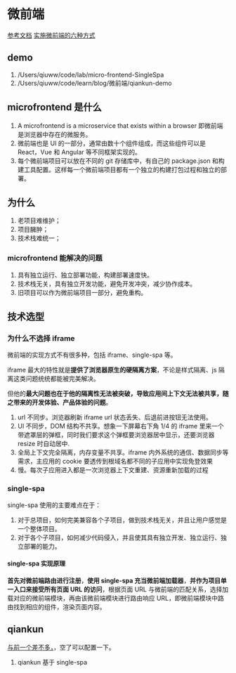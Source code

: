 # 微前端

[参考文档](https://juejin.cn/post/6844904158349246477)
[实施微前端的六种方式](https://segmentfault.com/a/1190000015566927)

## demo

1. /Users/qiuww/code/lab/micro-frontend-SingleSpa
2. /Users/qiuww/code/learn/blog/微前端/qiankun-demo

## microfrontend 是什么

1. A microfrontend is a microservice that exists within a browser 即微前端是浏览器中存在的微服务。
2. 微前端也是 UI 的一部分，通常由数十个组件组成，而这些组件可以是 React，Vue 和 Angular 等不同框架实现的。
3. 每个微前端项目可以放在不同的 git 存储库中，有自己的 package.json 和构建工具配置。这样每一个微前端项目都有一个独立的构建打包过程和独立的部署。

## 为什么

1. 老项目难维护；
2. 项目臃肿；
3. 技术栈难统一；

### microfrontend 能解决的问题

1. 具有独立运行、独立部署功能，构建部署速度快。
2. 技术栈无关，具有独立开发功能，避免开发冲突，减少协作成本。
3. 旧项目可以作为微前端项目一部分，避免重构。

## 技术选型

### 为什么不选择 iframe

微前端的实现方式不有很多种，包括 iframe、single-spa 等。

iframe 最大的特性就是**提供了浏览器原生的硬隔离方案**，不论是样式隔离、js 隔离这类问题统统都能被完美解决。

但他的**最大问题也在于他的隔离性无法被突破，导致应用间上下文无法被共享，随之带来的开发体验、产品体验的问题**。

1. url 不同步。浏览器刷新 iframe url 状态丢失、后退前进按钮无法使用。
2. UI 不同步，DOM 结构不共享。想象一下屏幕右下角 1/4 的 iframe 里来一个带遮罩层的弹框，同时我们要求这个弹框要浏览器居中显示，还要浏览器 resize 时自动居中.
3. 全局上下文完全隔离，内存变量不共享。iframe 内外系统的通信、数据同步等需求，主应用的 cookie 要透传到根域名都不同的子应用中实现免登效果
4. 慢。每次子应用进入都是一次浏览器上下文重建、资源重新加载的过程

### single-spa

single-spa 使用的主要难点在于：

1. 对于总项目，如何完美兼容各个子项目，做到技术栈无关，并且让用户感觉是一个整体项目。
2. 对于各个子项目，如何减少代码侵入，并且使其具有独立开发、独立运行、独立部署的能力。

#### single-spa 实现原理

**首先对微前端路由进行注册**，**使用 single-spa 充当微前端加载器**，**并作为项目单一入口来接受所有页面 URL 的访问**，根据页面 URL 与微前端的匹配关系，选择加载对应的微前端模块，再由该微前端模块进行路由响应 URL，即微前端模块中路由找到相应的组件，渲染页面内容。

## qiankun

[与前一个差不多，](https://qiankun.umijs.org/zh/guide/tutorial#%E4%B8%BB%E5%BA%94%E7%94%A8)，空了可以配置一下。

1. qiankun 基于 single-spa
